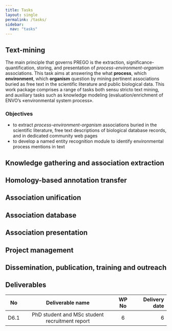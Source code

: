 ```yaml
---
title: Tasks
layout: single
permalink: /tasks/
sidebar:
  nav: "tasks"
---
```


## Text-mining
The main principle that governs PREGO is the extraction, significance-quantification, storing, and presentation of *process-environment-organism* associations. 
This task aims at answering the what **process**, which **environment**, which **organism** question by mining pertinent associations buried as free text in the scientific literature and public biological data. This work package comprises a range of tasks both sensu stricto text mining, and auxiliary tasks such as knowledge modeling (evaluation/enrichment of ENVO’s «environmental system process». 

### Objectives
* to extract *process-environment-organism* associations buried in the scientific literature, free text descriptions of biological database records, and in dedicated community web pages
* to develop a named entity recognition module to identify environmental process mentions in text


## Knowledge gathering and association extraction

## Homology-based annotation transfer

## Association unification

## Association database

## Association presentation

## Project management

## Dissemination, publication, training and outreach

## Deliverables
|No  |Deliverable name                              |WP No|Delivery date|
|----|:----------------------------------------------:|:-----:|-------------:|
|D6.1|PhD student and MSc student recruitment report|6    |6            |
